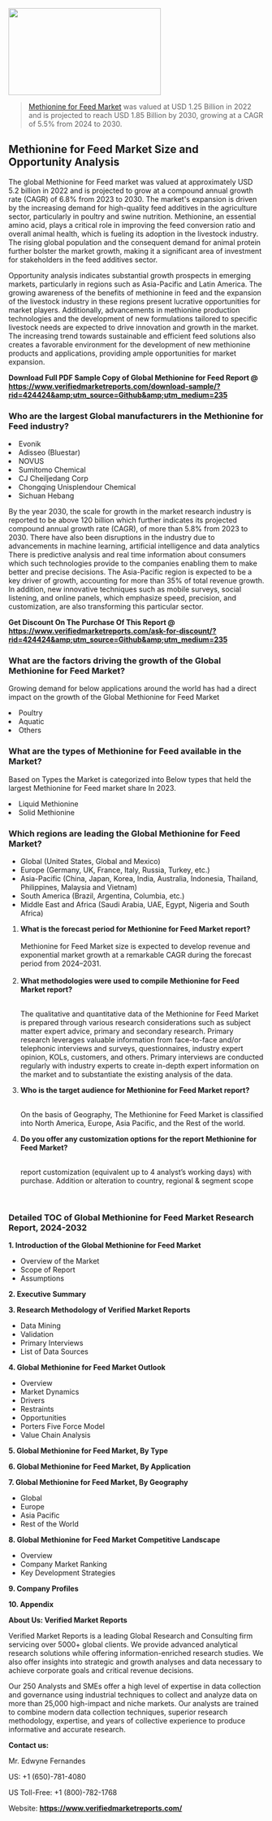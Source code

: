 <img src="https://ffe5etoiles.com/wp-content/uploads/2024/12/MST1-300x171.png" alt="" width="300" height="171" class="alignnone size-medium wp-image-20088" /><blockquote><p><p><a href="https://www.verifiedmarketreports.com/download-sample/?rid=424424&utm_source=Github&utm_medium=235" target="_blank">Methionine for Feed Market</a> was valued at USD 1.25 Billion in 2022 and is projected to reach USD 1.85 Billion by 2030, growing at a CAGR of 5.5% from 2024 to 2030.</p></blockquote><p><h2>Methionine for Feed Market Size and Opportunity Analysis</h2><p>The global Methionine for Feed market was valued at approximately USD 5.2 billion in 2022 and is projected to grow at a compound annual growth rate (CAGR) of 6.8% from 2023 to 2030. The market's expansion is driven by the increasing demand for high-quality feed additives in the agriculture sector, particularly in poultry and swine nutrition. Methionine, an essential amino acid, plays a critical role in improving the feed conversion ratio and overall animal health, which is fueling its adoption in the livestock industry. The rising global population and the consequent demand for animal protein further bolster the market growth, making it a significant area of investment for stakeholders in the feed additives sector.</p><p>Opportunity analysis indicates substantial growth prospects in emerging markets, particularly in regions such as Asia-Pacific and Latin America. The growing awareness of the benefits of methionine in feed and the expansion of the livestock industry in these regions present lucrative opportunities for market players. Additionally, advancements in methionine production technologies and the development of new formulations tailored to specific livestock needs are expected to drive innovation and growth in the market. The increasing trend towards sustainable and efficient feed solutions also creates a favorable environment for the development of new methionine products and applications, providing ample opportunities for market expansion.</p></p><p class=""><strong>Download Full PDF Sample Copy of Global Methionine for Feed Report @ <a href="https://www.verifiedmarketreports.com/download-sample/?rid=424424&amp;utm_source=Github&amp;utm_medium=235" target="_blank">https://www.verifiedmarketreports.com/download-sample/?rid=424424&amp;utm_source=Github&amp;utm_medium=235</a></strong></p><h3 id="" class="">Who are the largest Global manufacturers in the Methionine for Feed industry?</h3><p><li>Evonik</li><li> Adisseo (Bluestar)</li><li> NOVUS</li><li> Sumitomo Chemical</li><li> CJ Cheiljedang Corp</li><li> Chongqing Unisplendour Chemical</li><li> Sichuan Hebang</li></p><div class=""><div class="" dir="" data-message-author-role="" data-message-id="" data-message-model-slug=""><div class=""><div class=""><div class=""><div class="" dir="" data-message-author-role="" data-message-id="" data-message-model-slug=""><div class=""><div class=""><p>By the year 2030, the scale for growth in the market research industry is reported to be above 120 billion which further indicates its projected compound annual growth rate (CAGR), of more than 5.8% from 2023 to 2030. There have also been disruptions in the industry due to advancements in machine learning, artificial intelligence and data analytics There is predictive analysis and real time information about consumers which such technologies provide to the companies enabling them to make better and precise decisions. The Asia-Pacific region is expected to be a key driver of growth, accounting for more than 35% of total revenue growth. In addition, new innovative techniques such as mobile surveys, social listening, and online panels, which emphasize speed, precision, and customization, are also transforming this particular sector.</p><p><strong>Get Discount On The Purchase Of This Report @&nbsp; <a href="https://www.verifiedmarketreports.com/ask-for-discount/?rid=424424&amp;utm_source=Github&amp;utm_medium=235" target="_blank">https://www.verifiedmarketreports.com/ask-for-discount/?rid=424424&amp;utm_source=Github&amp;utm_medium=235</a></strong></p></div></div></div></div></div></div></div></div><h3 id="" class="">What are the factors driving the growth of the Global Methionine for Feed Market?</h3><p id="" class="">Growing demand for below applications around the world has had a direct impact on the growth of the Global Methionine for Feed Market</p><p id="" class=""><li>Poultry</li><li> Aquatic</li><li> Others</li></p><h3 id="" class="">What are the types of Methionine for Feed available in the Market?</h3><p id="" class="">Based on Types the Market is categorized into Below types that held the largest Methionine for Feed market share In 2023.</p><p id="" class=""><li>Liquid Methionine</li><li> Solid Methionine</li></p><h3 id="" class="">Which regions are leading the Global Methionine for Feed Market?</h3><ul><li>Global (United States, Global and Mexico)</li><li>Europe (Germany, UK, France, Italy, Russia, Turkey, etc.)</li><li>Asia-Pacific (China, Japan, Korea, India, Australia, Indonesia, Thailand, Philippines, Malaysia and Vietnam)</li><li>South America (Brazil, Argentina, Columbia, etc.)</li><li>Middle East and Africa (Saudi Arabia, UAE, Egypt, Nigeria and South Africa)</li></ul><p><ol><li><strong>What is the forecast period for Methionine for Feed Market report?<br /></strong><br /><span data-sheets-root="1" data-sheets-value="{&quot;1&quot;:2,&quot;2&quot;:&quot;XXXX size is expected to develop revenue and exponential market growth at a remarkable CAGR during the forecast period from 2024&ndash;2030.&quot;}" data-sheets-userformat="{&quot;2&quot;:12674,&quot;4&quot;:{&quot;1&quot;:2,&quot;2&quot;:16776960},&quot;10&quot;:2,&quot;11&quot;:0,&quot;15&quot;:&quot;Arial&quot;,&quot;16&quot;:12}">Methionine for Feed Market size is expected to develop revenue and exponential market growth at a remarkable CAGR during the forecast period from 2024&ndash;2031.</span><br /><br /></li><li><strong>What methodologies were used to compile Methionine for Feed Market report?<br /><br /></strong><p>The qualitative and quantitative data of the&nbsp;Methionine for Feed Market is prepared through various research considerations such as subject matter expert advice, primary and secondary research. Primary research leverages valuable information from face-to-face and/or telephonic interviews and surveys, questionnaires, industry expert opinion, KOLs, customers, and others. Primary interviews are conducted regularly with industry experts to create in-depth expert information on the market and to substantiate the existing analysis of the data.&nbsp;</p></li><li><strong>Who is the target audience for Methionine for Feed Market report?<br /><br /></strong><p>On the basis of Geography, The&nbsp;Methionine for Feed Market is classified into North America, Europe, Asia Pacific, and the Rest of the world.</p></li><li><strong>Do you offer any customization options for the report Methionine for Feed Market?<br /><br /></strong><p>report customization (equivalent up to 4 analyst&rsquo;s working days) with purchase. Addition or alteration to country, regional &amp; segment scope</p><p>&nbsp;</p></li></ol></p><h3 id="" class="">Detailed TOC of Global Methionine for Feed Market Research Report, 2024-2032</h3><p id="" class=""><strong>1. Introduction of the Global Methionine for Feed Market</strong></p><ul><li>Overview of the Market</li><li>Scope of Report</li><li>Assumptions</li></ul><p id="" class=""><strong>2. Executive Summary</strong></p><p id="" class=""><strong>3. Research Methodology of&nbsp;Verified Market Reports</strong></p><ul><li>Data Mining</li><li>Validation</li><li>Primary Interviews</li><li>List of Data Sources</li></ul><p id="" class=""><strong>4. Global Methionine for Feed Market Outlook</strong></p><ul><li>Overview</li><li>Market Dynamics</li><li>Drivers</li><li>Restraints</li><li>Opportunities</li><li>Porters Five Force Model</li><li>Value Chain Analysis</li></ul><p id="" class=""><strong>5. Global Methionine for Feed Market, By&nbsp;Type</strong></p><p id="" class=""><strong>6. Global Methionine for Feed Market, By Application</strong></p><p id="" class=""><strong>7. Global Methionine for Feed Market, By Geography</strong></p><ul><li>Global</li><li>Europe</li><li>Asia Pacific</li><li>Rest of the World</li></ul><p id="" class=""><strong>8. Global Methionine for Feed Market Competitive Landscape</strong></p><ul><li>Overview</li><li>Company Market Ranking</li><li>Key Development Strategies</li></ul><p id="" class=""><strong>9. Company Profiles</strong></p><p id="" class=""><strong>10. Appendix</strong></p><p id="" class=""><strong>About Us: Verified Market Reports</strong></p><p id="" class="">Verified Market Reports is a leading Global Research and Consulting firm servicing over 5000+ global clients. We provide advanced analytical research solutions while offering information-enriched research studies. We also offer insights into strategic and growth analyses and data necessary to achieve corporate goals and critical revenue decisions.</p><p id="" class="">Our 250 Analysts and SMEs offer a high level of expertise in data collection and governance using industrial techniques to collect and analyze data on more than 25,000 high-impact and niche markets. Our analysts are trained to combine modern data collection techniques, superior research methodology, expertise, and years of collective experience to produce informative and accurate research.</p><p id="" class=""><strong>Contact us:</strong></p><p id="" class="">Mr. Edwyne Fernandes</p><p id="" class="">US: +1 (650)-781-4080</p><p id="" class="">US Toll-Free: +1 (800)-782-1768</p><p id="" class="">Website: <a target="" data-test-app-aware-link=""><strong>https://www.verifiedmarketreports.com/</strong></a></p>
